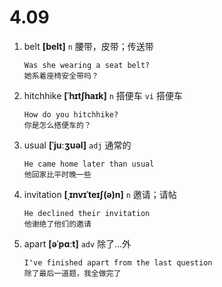 # 4.09

1. belt **[belt]** `n` 腰带，皮带；传送带

   ```
   Was she wearing a seat belt?
   她系着座椅安全带吗？
   ```

2. hitchhike **[ˈhɪtʃhaɪk]** `n` 搭便车 `vi` 搭便车

   ```
   How do you hitchhike?
   你是怎么搭便车的？
   ```

3. usual **[ˈjuːʒuəl]** `adj` 通常的

   ```
   He came home later than usual
   他回家比平时晚一些
   ```

4. invitation **[ˌɪnvɪˈteɪʃ(ə)n]** `n` 邀请；请帖

   ```
   He declined their invitation
   他谢绝了他们的邀请
   ```

5. apart **[əˈpɑːt]** `adv` 除了...外
   ```
   I've finished apart from the last question
   除了最后一道题，我全做完了
   ```
